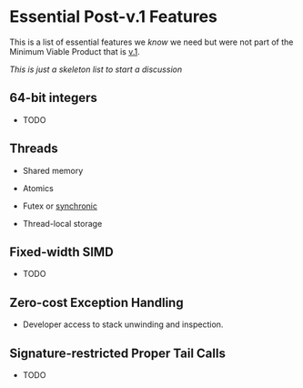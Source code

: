 # Essential Post-v.1 Features

This is a list of essential features we *know* we need but were not part of the
Minimum Viable Product that is [v.1](V1.md).


*This is just a skeleton list to start a discussion*

## 64-bit integers
* TODO

## Threads
* Shared memory
* Atomics
* Futex or [synchronic][]
* Thread-local storage

  [synchronic]: http://www.open-std.org/jtc1/sc22/wg21/docs/papers/2014/n4195.pdf

## Fixed-width SIMD
* TODO

## Zero-cost Exception Handling
* Developer access to stack unwinding and inspection.

## Signature-restricted Proper Tail Calls
* TODO
